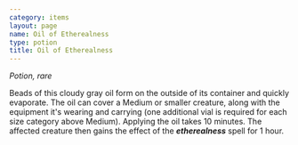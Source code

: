 ```yaml
---
category: items
layout: page
name: Oil of Etherealness
type: potion
title: Oil of Etherealness 
---
```

_Potion, rare_ 

Beads of this cloudy gray oil form on the outside of its container and quickly evaporate. The oil can cover a Medium or smaller creature, along with the equipment it's wearing and carrying (one additional vial is required for each size category above Medium). Applying the oil takes 10 minutes. The affected creature then gains the effect of the **_etherealness_** spell for 1 hour. 